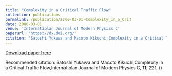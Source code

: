 ```yaml
---
title: "Complexity in a Critical Traffic Flow"
collection: publications
permalink: /publication/2000-03-01-Complexity_in_a_Crit
date: 2000-03-01
venue: 'Internatiolan Journal of Modern Physics C'
paperurl: 'https://dx.doi.org/'
citation: 'Satoshi Yukawa and Macoto Kikuchi,Complexity in a Critical Traffic Flow,Internatiolan Journal of Modern Physics C, <b>11</b>, 221, ()'
---
```


<a href='https://dx.doi.org/'>Download paper here</a>

Recommended citation: Satoshi Yukawa and Macoto Kikuchi,Complexity in a Critical Traffic Flow,Internatiolan Journal of Modern Physics C, <b>11</b>, 221, ()